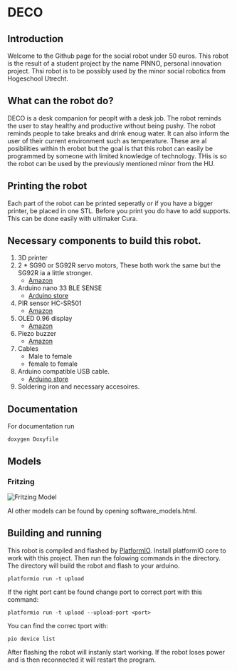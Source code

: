 # DECO

## Introduction

Welcome to the Github page for the social robot under 50 euros. This robot is the result of a student project by the name PINNO, personal innovation project. Thsi robot is to be possibly used by the minor social robotics from Hogeschool Utrecht.

## What can the robot do?

DECO is a desk companion for peoplt with a desk job. The robot reminds the user to stay healthy and productive without being pushy. The robot reminds people to take breaks and drink enoug water. It can also inform the user of their current environment such as temperature. These are al posibilities within th erobot but the goal is that this robot can easily be programmed by someone with limited knowledge of technology. THis is so the robot can be used by the previously mentioned minor from the HU.

## Printing the robot
Each part of the robot can be printed seperatly or if you have a bigger printer, be placed in one STL. Before you print you do have to add supports. This can be done easily with ultimaker Cura.

## Necessary components to build this robot.

1. 3D printer
2. 2 * SG90 or SG92R servo motors, These both work the same but the SG92R ia a little stronger. 
    - [Amazon](https://www.amazon.nl/AZDelivery-Micro-Helikopter-Vliegtuigen-Inclusief/dp/B07CZ42862/ref=sr_1_1?__mk_nl_NL=%C3%85M%C3%85%C5%BD%C3%95%C3%91&dchild=1&keywords=sg90&qid=1616418465&sr=8-1)
3. Arduino nano 33 BLE SENSE
    - [Arduino store](https://store.arduino.cc/arduino-nano-33-ble-sense)
4. PIR sensor HC-SR501
    - [Amazon](https://www.amazon.nl/AZDelivery-HC-SR501-Detection-compatibel-Inclusief/dp/B07V6BY66P/ref=sr_1_3?__mk_nl_NL=%C3%85M%C3%85%C5%BD%C3%95%C3%91&dchild=1&keywords=PIR&qid=1616418981&sr=8-3)
5. OLED 0.96 display
    - [Amazon](https://www.amazon.nl/Jolicobo-OLED-weergavemodule-kijkhoek-doe-het-zelf-projectdisplay/dp/B07RNP3CMP/ref=sr_1_6?__mk_nl_NL=%C3%85M%C3%85%C5%BD%C3%95%C3%91&dchild=1&keywords=4+pin+oled&qid=1616419749&sr=8-6)
6. Piezo buzzer
    - [Amazon](https://www.amazon.nl/GLOGLOW-elektronische-zoemer-actieve-geluid/dp/B07F5LB8K9/ref=sr_1_1?__mk_nl_NL=%C3%85M%C3%85%C5%BD%C3%95%C3%91&crid=P5WC6FGJ5HAV&dchild=1&keywords=piezo+buzzer&qid=1616419841&sprefix=piezo+%2Caps%2C175&sr=8-1)
6. Cables
    - Male to female 
    - female to female
7. Arduino compatible USB cable.
    - [Arduino store](https://store.arduino.cc/usb-cable-type-a-male-to-micro-type-b-male)
8. Soldering iron and necessary accesoires.

## Documentation
For documentation run 
```
doxygen Doxyfile
```

## Models

### Fritzing
![Fritzing Model](https://github.com/MHovenkamp/PINNO/blob/main/images/Hardware_model.png)

Al other models can be found by opening software_models.html.

## Building and running
This robot is compiled and flashed by [PlatformIO](https://platformio.org/). Install platformIO core to work with this project. Then run the folowing commands in the directory. The directory will build the robot and flash to your arduino.

```
platformio run -t upload
```
If the right port cant be found change port to correct port with this command:
``` 
platformio run -t upload --upload-port <port>
```
You can find the correc tport with:
```
pio device list
```
After flashing the robot will instanly start working. If the robot loses power and is then reconnected it will restart the program.
